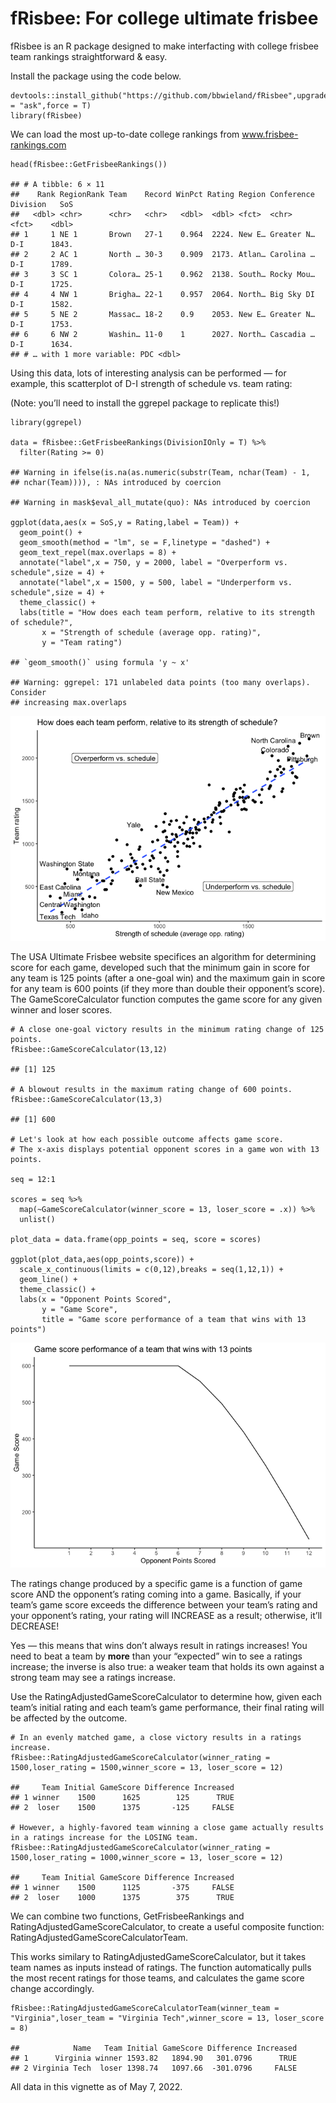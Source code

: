 # fRisbee: For college ultimate frisbee

fRisbee is an R package designed to make interfacting with college
frisbee team rankings straightforward & easy.

Install the package using the code below.

    devtools::install_github("https://github.com/bbwieland/fRisbee",upgrade = "ask",force = T)
    library(fRisbee)

We can load the most up-to-date college rankings from
www.frisbee-rankings.com

    head(fRisbee::GetFrisbeeRankings())

    ## # A tibble: 6 × 11
    ##    Rank RegionRank Team    Record WinPct Rating Region Conference Division   SoS
    ##   <dbl> <chr>      <chr>   <chr>   <dbl>  <dbl> <fct>  <chr>      <fct>    <dbl>
    ## 1     1 NE 1       Brown   27-1    0.964  2224. New E… Greater N… D-I      1843.
    ## 2     2 AC 1       North … 30-3    0.909  2173. Atlan… Carolina … D-I      1789.
    ## 3     3 SC 1       Colora… 25-1    0.962  2138. South… Rocky Mou… D-I      1725.
    ## 4     4 NW 1       Brigha… 22-1    0.957  2064. North… Big Sky DI D-I      1582.
    ## 5     5 NE 2       Massac… 18-2    0.9    2053. New E… Greater N… D-I      1753.
    ## 6     6 NW 2       Washin… 11-0    1      2027. North… Cascadia … D-I      1634.
    ## # … with 1 more variable: PDC <dbl>

Using this data, lots of interesting analysis can be performed — for
example, this scatterplot of D-I strength of schedule vs. team rating:

(Note: you’ll need to install the ggrepel package to replicate this!)

    library(ggrepel)

    data = fRisbee::GetFrisbeeRankings(DivisionIOnly = T) %>%
      filter(Rating >= 0)

    ## Warning in ifelse(is.na(as.numeric(substr(Team, nchar(Team) - 1,
    ## nchar(Team)))), : NAs introduced by coercion

    ## Warning in mask$eval_all_mutate(quo): NAs introduced by coercion

    ggplot(data,aes(x = SoS,y = Rating,label = Team)) +
      geom_point() +
      geom_smooth(method = "lm", se = F,linetype = "dashed") +
      geom_text_repel(max.overlaps = 8) +
      annotate("label",x = 750, y = 2000, label = "Overperform vs. schedule",size = 4) +
      annotate("label",x = 1500, y = 500, label = "Underperform vs. schedule",size = 4) +
      theme_classic() +
      labs(title = "How does each team perform, relative to its strength of schedule?",
           x = "Strength of schedule (average opp. rating)",
           y = "Team rating")

    ## `geom_smooth()` using formula 'y ~ x'

    ## Warning: ggrepel: 171 unlabeled data points (too many overlaps). Consider
    ## increasing max.overlaps

![](README_files/figure-markdown_strict/unnamed-chunk-3-1.png)

The USA Ultimate Frisbee website specifices an algorithm for determining
score for each game, developed such that the minimum gain in score for
any team is 125 points (after a one-goal win) and the maximum gain in
score for any team is 600 points (if they more than double their
opponent’s score). The GameScoreCalculator function computes the game
score for any given winner and loser scores.

    # A close one-goal victory results in the minimum rating change of 125 points.
    fRisbee::GameScoreCalculator(13,12)

    ## [1] 125

    # A blowout results in the maximum rating change of 600 points.
    fRisbee::GameScoreCalculator(13,3)

    ## [1] 600

    # Let's look at how each possible outcome affects game score. 
    # The x-axis displays potential opponent scores in a game won with 13 points.

    seq = 12:1

    scores = seq %>%
      map(~GameScoreCalculator(winner_score = 13, loser_score = .x)) %>%
      unlist()

    plot_data = data.frame(opp_points = seq, score = scores)

    ggplot(plot_data,aes(opp_points,score)) +
      scale_x_continuous(limits = c(0,12),breaks = seq(1,12,1)) +
      geom_line() +
      theme_classic() +
      labs(x = "Opponent Points Scored",
           y = "Game Score",
           title = "Game score performance of a team that wins with 13 points")

![](README_files/figure-markdown_strict/unnamed-chunk-4-1.png)

The ratings change produced by a specific game is a function of game
score AND the opponent’s rating coming into a game. Basically, if your
team’s game score exceeds the difference between your team’s rating and
your opponent’s rating, your rating will INCREASE as a result;
otherwise, it’ll DECREASE!

Yes — this means that wins don’t always result in ratings increases! You
need to beat a team by **more** than your “expected” win to see a
ratings increase; the inverse is also true: a weaker team that holds its
own against a strong team may see a ratings increase.

Use the RatingAdjustedGameScoreCalculator to determine how, given each
team’s initial rating and each team’s game performance, their final
rating will be affected by the outcome.

    # In an evenly matched game, a close victory results in a ratings increase.
    fRisbee::RatingAdjustedGameScoreCalculator(winner_rating = 1500,loser_rating = 1500,winner_score = 13, loser_score = 12)

    ##     Team Initial GameScore Difference Increased
    ## 1 winner    1500      1625        125      TRUE
    ## 2  loser    1500      1375       -125     FALSE

    # However, a highly-favored team winning a close game actually results in a ratings increase for the LOSING team.
    fRisbee::RatingAdjustedGameScoreCalculator(winner_rating = 1500,loser_rating = 1000,winner_score = 13, loser_score = 12)

    ##     Team Initial GameScore Difference Increased
    ## 1 winner    1500      1125       -375     FALSE
    ## 2  loser    1000      1375        375      TRUE

We can combine two functions, GetFrisbeeRankings and
RatingAdjustedGameScoreCalculator, to create a useful composite
function: RatingAdjustedGameScoreCalculatorTeam.

This works similary to RatingAdjustedGameScoreCalculator, but it takes
team names as inputs instead of ratings. The function automatically
pulls the most recent ratings for those teams, and calculates the game
score change accordingly.

    fRisbee::RatingAdjustedGameScoreCalculatorTeam(winner_team = "Virginia",loser_team = "Virginia Tech",winner_score = 13, loser_score = 8)

    ##            Name   Team Initial GameScore Difference Increased
    ## 1      Virginia winner 1593.82   1894.90   301.0796      TRUE
    ## 2 Virginia Tech  loser 1398.74   1097.66  -301.0796     FALSE

All data in this vignette as of May 7, 2022.
